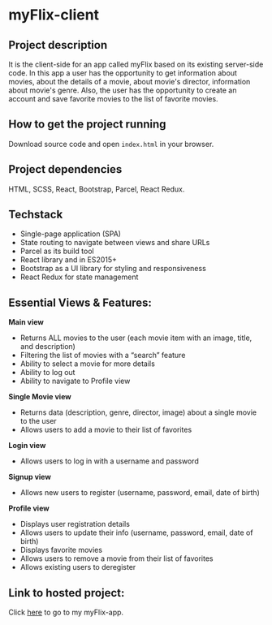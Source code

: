 # myFlix-client

## Project description

It is the client-side for an app called myFlix based on its existing server-side code. In this app a user has the opportunity to get information about movies, about the details of a movie, about movie's director, information about movie's genre. Also, the user has the opportunity to create an account and save favorite movies to the list of favorite movies.


## How to get the project running

Download source code and open `index.html` in your browser.


## Project dependencies 

HTML, SCSS, React, Bootstrap, Parcel, React Redux.


## Techstack

- Single-page application (SPA)
- State routing to navigate between views and share URLs
- Parcel as its build tool
- React library and in ES2015+
- Bootstrap as a UI library for styling and responsiveness
- React Redux for state management


## Essential Views & Features:

**Main view**
- Returns ALL movies to the user (each movie item with an image, title, and description)
- Filtering the list of movies with a “search” feature
- Ability to select a movie for more details
- Ability to log out
- Ability to navigate to Profile view

**Single Movie view**
- Returns data (description, genre, director, image) about a single movie to the user
- Allows users to add a movie to their list of favorites

**Login view**
- Allows users to log in with a username and password

**Signup view**
- Allows new users to register (username, password, email, date of birth)

**Profile view**
- Displays user registration details
- Allows users to update their info (username, password, email, date of birth)
- Displays favorite movies
- Allows users to remove a movie from their list of favorites
- Allows existing users to deregister

## Link to hosted project:
Click [here](https://marynas-myflix.netlify.app/) to go to my myFlix-app. 
